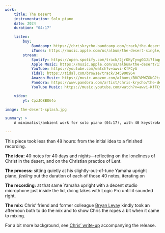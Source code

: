 ```yaml
---
work:
    title: The Desert
    instrumentation: Solo piano
    date: 2024
    duration: "04:17"

    listen:
        buy:
            Bandcamp: https://chriskrycho.bandcamp.com/track/the-desert
            iTunes: https://music.apple.com/us/album/the-desert-single/1731401721?uo=4&app=itunes&at=1001lry3&ct=dashboard
        stream:
            Spotify: https://open.spotify.com/track/2jrOKyTyvgGGJi7faqgUVx
            Apple Music: https://music.apple.com/us/album/the-desert/1731401721?i=1731401722&app=music
            YouTube: https://youtube.com/watch?v=awvi-KfFCyA
            Tidal: https://tidal.com/browse/track/345900964
            Amazon Music: https://music.amazon.com/albums/B0CVMWZGKG?trackAsin=B0CVN3NM94
            Pandora: https://www.pandora.com/artist/chris-krycho/the-desert/the-desert/TRn69r9nKzggJgZ
            YouTube Music: https://music.youtube.com/watch?v=awvi-KfFCyA

    video:
        yt: CpzJO8BO64o

image: the-desert-splash.jpg

summary: >
    A minimalist/ambient work for solo piano (04:17), with 40 keystrokes. A Lenten meditation.

---
```


This piece took less than 48 hours: from the initial idea to a finished recording.

**The idea:** 40 notes for 40 days and nights—reflecting on the loneliness of Christ in the desert, and on the Christian practice of Lent.

**The process:** sitting quietly at his slightly-out-of-tune Yamaha upright piano, *feeling* out the duration of each of those 40 notes, iterating on

**The recording:** at that same Yamaha upright with a decent studio microphone just inside the lid, doing takes with Logic Pro until it sounded right.

**The mix:** Chris’ friend and former colleague [Bryan Levay](http://bryanlevay.com/) kindly took an afternoon both to do the mix and to show Chris the ropes a bit when it came to mixing.

For a bit more background, see [Chris’ write-up](https://v5.chriskrycho.com/elsewhere/the-desert/) accompanying the release.
